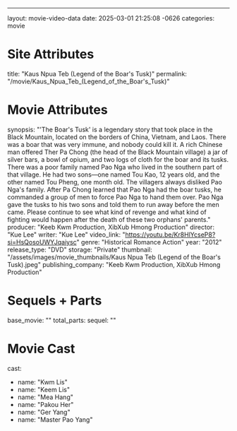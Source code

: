 ---
layout: movie-video-data
date: 2025-03-01 21:25:08 -0626
categories: movie

# Site Attributes
title: "Kaus Npua Teb (Legend of the Boar's Tusk)"
permalink: "/movie/Kaus_Npua_Teb_(Legend_of_the_Boar's_Tusk)"

# Movie Attributes
synopsis: "'The Boar's Tusk' is a legendary story that took place in the Black Mountain, located on the borders of China, Vietnam, and Laos. There was a boar that was very immune, and nobody could kill it. A rich Chinese man offered Ther Pa Chong (the head of the Black Mountain village) a jar of silver bars, a bowl of opium, and two logs of cloth for the boar and its tusks. There was a poor family named Pao Nga who lived in the southern part of that village. He had two sons—one named Tou Kao, 12 years old, and the other named Tou Pheng, one month old. The villagers always disliked Pao Nga's family. After Pa Chong learned that Pao Nga had the boar tusks, he commanded a group of men to force Pao Nga to hand them over. Pao Nga gave the tusks to his two sons and told them to run away before the men came. Please continue to see what kind of revenge and what kind of fighting would happen after the death of these two orphans' parents."
producer: "Keeb Kwm Production, XibXub Hmong Production"
director: "Kue Lee"
writer: "Kue Lee"
video_link: "https://youtu.be/Kr8HlYcseP8?si=HsQosoUWYJqaiysc"
genre: "Historical Romance Action"
year: "2012"
release_type: "DVD"
storage: "Private"
thumbnail: "/assets/images/movie_thumbnails/Kaus Npua Teb (Legend of the Boar's Tusk).jpeg"
publishing_company: "Keeb Kwm Production, XibXub Hmong Production"

# Sequels + Parts
base_movie: ""
total_parts: 
sequel: ""

# Movie Cast
cast:
- name: "Kwm Lis"
- name: "Keem Lis"
- name: "Mea Hang"
- name: "Pakou Her"
- name: "Ger Yang"
- name: "Master Pao Yang"